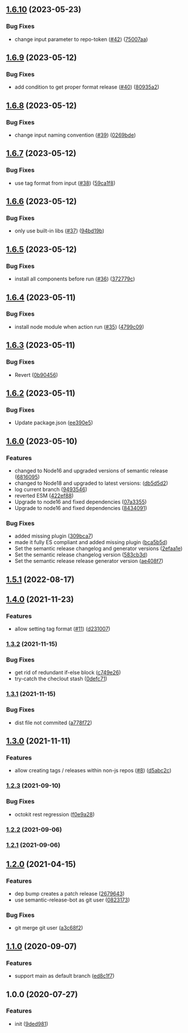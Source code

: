 ## [1.6.10](https://github.com/playstudios/action-release-action/compare/v1.6.9...v1.6.10) (2023-05-23)


### Bug Fixes

* change input parameter to repo-token ([#42](https://github.com/playstudios/action-release-action/issues/42)) ([75007aa](https://github.com/playstudios/action-release-action/commit/75007aa26a5c93361ed907e663c1c9fde650c726))

## [1.6.9](https://github.com/playstudios/action-release-action/compare/v1.6.8...v1.6.9) (2023-05-12)


### Bug Fixes

* add condition to get proper format release ([#40](https://github.com/playstudios/action-release-action/issues/40)) ([80935a2](https://github.com/playstudios/action-release-action/commit/80935a22f0a7a70c86c6b627e6fcb852a5602ece))

## [1.6.8](https://github.com/playstudios/action-release-action/compare/v1.6.7...v1.6.8) (2023-05-12)


### Bug Fixes

* change input naming convention ([#39](https://github.com/playstudios/action-release-action/issues/39)) ([0269bde](https://github.com/playstudios/action-release-action/commit/0269bde12e44f7a2269d142953fc2f4192be4458))

## [1.6.7](https://github.com/playstudios/action-release-action/compare/v1.6.6...v1.6.7) (2023-05-12)


### Bug Fixes

* use tag format from input ([#38](https://github.com/playstudios/action-release-action/issues/38)) ([59ca1f8](https://github.com/playstudios/action-release-action/commit/59ca1f8dbc3ff16e163c33efc905d6c9237235d8))

## [1.6.6](https://github.com/playstudios/action-release-action/compare/v1.6.5...v1.6.6) (2023-05-12)


### Bug Fixes

* only use built-in libs ([#37](https://github.com/playstudios/action-release-action/issues/37)) ([94bd19b](https://github.com/playstudios/action-release-action/commit/94bd19b0169e5c45733c24d972e72ae136f6e83e))

## [1.6.5](https://github.com/playstudios/action-release-action/compare/v1.6.4...v1.6.5) (2023-05-12)


### Bug Fixes

* install all components before run ([#36](https://github.com/playstudios/action-release-action/issues/36)) ([372779c](https://github.com/playstudios/action-release-action/commit/372779c1344dde957eb2c6b8518f852cf3e5fbce))

## [1.6.4](https://github.com/playstudios/action-release-action/compare/v1.6.3...v1.6.4) (2023-05-11)


### Bug Fixes

* install node module when action run ([#35](https://github.com/playstudios/action-release-action/issues/35)) ([4799c09](https://github.com/playstudios/action-release-action/commit/4799c09c7abe418a1970808695d0c3302736ba9e))

## [1.6.3](https://github.com/playstudios/action-release-action/compare/v1.6.2...v1.6.3) (2023-05-11)


### Bug Fixes

* Revert ([0b90456](https://github.com/playstudios/action-release-action/commit/0b90456a092083cbaf63326fe6d45ac3d61bb5cd))

## [1.6.2](https://github.com/playstudios/action-release-action/compare/v1.6.1...v1.6.2) (2023-05-11)


### Bug Fixes

* Update package.json ([ee390e5](https://github.com/playstudios/action-release-action/commit/ee390e5bc2b29f58fca33eb0c7347cdec0bf0b85))

## [1.6.0](https://github.com/playstudios/action-release-action/compare/v1.5.1...v1.6.0) (2023-05-10)


### Features

* changed to Node16 and upgraded versions of semantic release ([6816095](https://github.com/playstudios/action-release-action/commit/6816095578ba13aa13b88c3acd94d5fccca3d3d8))
* changed to Node18 and upgraded to latest versions: ([db5d5d2](https://github.com/playstudios/action-release-action/commit/db5d5d25dc27ebc27efc5e3fbf2c0b294974b69d))
* log current branch ([9493546](https://github.com/playstudios/action-release-action/commit/9493546a14598d6fc0e77427d26e9c9bd79ea310))
* reverted ESM ([422ef88](https://github.com/playstudios/action-release-action/commit/422ef88be7ec917eff75b45db40f84e81a61f02d))
* Upgrade to node16 and fixed dependencies ([07a3355](https://github.com/playstudios/action-release-action/commit/07a3355acadd37b2d2167184a523300b8ad59f9e))
* Upgrade to node16 and fixed dependencies ([8434091](https://github.com/playstudios/action-release-action/commit/84340917b2a329e93a3d5bb8aac915e66a991f0b))


### Bug Fixes

* added missing plugin ([309bca7](https://github.com/playstudios/action-release-action/commit/309bca7382ec8bc5edcb45bfd62d11d7d962ebcc))
* made it fully ES compliant and added missing plugin ([bca5b5d](https://github.com/playstudios/action-release-action/commit/bca5b5dfe6b6ebe304828b3271e080e825d37d58))
* Set the semantic release changelog and generator versions ([2efaa1e](https://github.com/playstudios/action-release-action/commit/2efaa1eec3010a953bbd4bf3a16e6dd24eaecee6))
* Set the semantic release changelog version ([583cb3d](https://github.com/playstudios/action-release-action/commit/583cb3d61cb455b1b168caf1125b5d3ef03d7c26))
* Set the semantic release release generator version ([ae408f7](https://github.com/playstudios/action-release-action/commit/ae408f72b68369fb7d77a4d8394997725124e8ac))

## [1.5.1](https://github.com/playstudios/action-release-action/compare/v1.5.0...v1.5.1) (2022-08-17)

## [1.4.0](https://github.com/playstudios/action-release-action/compare/v1.3.2...v1.4.0) (2021-11-23)


### Features

* allow setting tag format ([#11](https://github.com/playstudios/action-release-action/issues/11)) ([d231007](https://github.com/playstudios/action-release-action/commit/d231007affeb9eb49b4453a136974fad3b63d900))

### [1.3.2](https://github.com/playstudios/action-release-action/compare/v1.3.1...v1.3.2) (2021-11-15)


### Bug Fixes

* get rid of redundant if-else block ([c749e26](https://github.com/playstudios/action-release-action/commit/c749e26b6a6f6cddfcfcf3da4362c9bc0899692f))
* try-catch the checlout stash ([0defc71](https://github.com/playstudios/action-release-action/commit/0defc714a166479b61b12777efc83de92592a779))

### [1.3.1](https://github.com/playstudios/action-release-action/compare/v1.3.0...v1.3.1) (2021-11-15)


### Bug Fixes

* dist file not commited ([a778f72](https://github.com/playstudios/action-release-action/commit/a778f7227153ed597d62fe749997673fa943ba57))

## [1.3.0](https://github.com/playstudios/action-release-action/compare/v1.2.3...v1.3.0) (2021-11-11)


### Features

* allow creating tags / releases within non-js repos ([#8](https://github.com/playstudios/action-release-action/issues/8)) ([d5abc2c](https://github.com/playstudios/action-release-action/commit/d5abc2cb44b6bba9d9e89475e50c4ca31be275d0))

### [1.2.3](https://github.com/playstudios/action-release-action/compare/v1.2.2...v1.2.3) (2021-09-10)


### Bug Fixes

* octokit rest regression ([f0e9a28](https://github.com/playstudios/action-release-action/commit/f0e9a2812c5121f302bdf8f02864583841159202))

### [1.2.2](https://github.com/playstudios/action-release-action/compare/v1.2.1...v1.2.2) (2021-09-06)

### [1.2.1](https://github.com/playstudios/action-release-action/compare/v1.2.0...v1.2.1) (2021-09-06)

## [1.2.0](https://github.com/playstudios/action-release-action/compare/v1.1.0...v1.2.0) (2021-04-15)


### Features

* dep bump creates a patch release ([2679643](https://github.com/playstudios/action-release-action/commit/2679643b309056aca34e8a3e1d4e96390a66fcf5))
* use semantic-release-bot as git user ([0823173](https://github.com/playstudios/action-release-action/commit/0823173b2371545209644c6ffd67dc91cb248ed0))


### Bug Fixes

* git merge git user ([a3c68f2](https://github.com/playstudios/action-release-action/commit/a3c68f20fa42ac2545bb5041e05096cd690df250))

## [1.1.0](https://github.com/playstudios/action-release-action/compare/v1.0.0...v1.1.0) (2020-09-07)


### Features

* support main as default branch ([ed8c1f7](https://github.com/playstudios/action-release-action/commit/ed8c1f77b5b2f81e436e7d942d03be52262a101a))

## 1.0.0 (2020-07-27)


### Features

* init ([9ded981](https://github.com/playstudios/action-release-action/commit/9ded981167a822777faba68ea21ab2c85b198c55))
